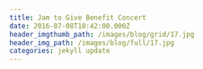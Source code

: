 ```yaml
---
title: Jam to Give Benefit Concert
date: 2016-07-08T10:42:00.000Z
header_imgthumb_path: /images/blog/grid/17.jpg
header_img_path: /images/blog/full/17.jpg
categories: jekyll update
---
```



